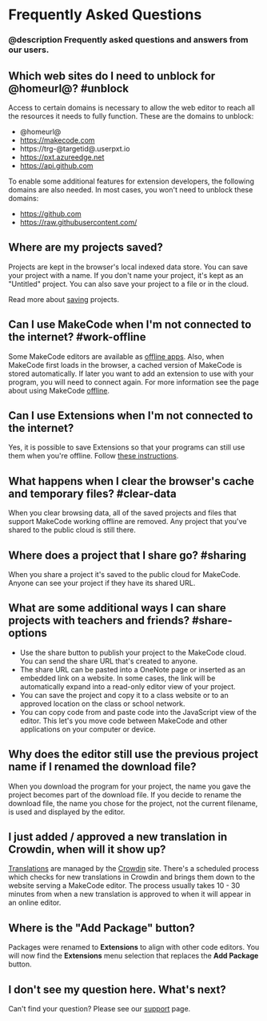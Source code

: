 # Frequently Asked Questions

### @description Frequently asked questions and answers from our users.

## Which web sites do I need to unblock for @homeurl@? #unblock

Access to certain domains is necessary to allow the web editor to reach all the resources it needs to fully function. These are the domains to unblock:

* @homeurl@
* https://makecode.com
* https://trg-@targetid@.userpxt.io
* https://pxt.azureedge.net
* https://api.github.com

To enable some additional features for extension developers, the following domains are also needed. In most cases, you won't need to unblock these domains:

* https://github.com
* https://raw.githubusercontent.com/

## Where are my projects saved?

Projects are kept in the browser's local indexed data store. You can save your project with a name. If you don't name your project, it's kept as an "Untitled" project. You can also save your project to a file or in the cloud.

Read more about [saving](/save) projects.

## Can I use MakeCode when I'm not connected to the internet? #work-offline

Some MakeCode editors are available as [offline apps](/offline). Also, when MakeCode first loads in the browser, a cached version of MakeCode is stored automatically. If later you want to add an extension to use with your program, you will need to connect again. For more information see the page about using MakeCode [offline](/offline).

## Can I use Extensions when I'm not connected to the internet?

Yes, it is possible to save Extensions so that your programs can still use them when you're offline. Follow [these instructions](/offline#extensions).

## What happens when I clear the browser's cache and temporary files? #clear-data

When you clear browsing data, all of the saved projects and files that support MakeCode working offline are removed. Any project that you've shared to the public cloud is still there.

## Where does a project that I share go? #sharing

When you share a project it's saved to the public cloud for MakeCode. Anyone can see your project if they have its shared URL.

## What are some additional ways I can share projects with teachers and friends? #share-options

* Use the share button to publish your project to the MakeCode cloud. You can send the share URL that's created to anyone.
* The share URL can be pasted into a OneNote page or inserted as an embedded link on a website. In some cases, the link will be automatically expand into a read-only editor view of your project.
* You can save the project and copy it to a class website or to an approved location on the class or school network.
* You can copy code from and paste code into the JavaScript view of the editor. This let's you move code between MakeCode and other applications on your computer or device.

## Why does the editor still use the previous project name if I renamed the download file?

When you download the program for your project, the name you gave the project becomes part of the download file. If you decide to rename the download file, the name you chose for the project, not the current filename, is used and displayed by the editor.

## I just added / approved a new translation in Crowdin, when will it show up?

[Translations](https://makecode.com/translate) are managed by the [Crowdin](https://crowdin.com/project/kindscript) site. There's a scheduled process which checks for new translations in Crowdin and brings them down to the website serving a MakeCode editor. The process usually takes 10 - 30 minutes from when a new translation is approved to when it will appear in an online editor.

## Where is the "Add Package" button?

Packages were renamed to **Extensions** to align with other code editors. You will now find the **Extensions** menu selection that replaces the **Add Package** button.

## I don't see my question here. What's next?

Can't find your question? Please see our [support](/support) page.
